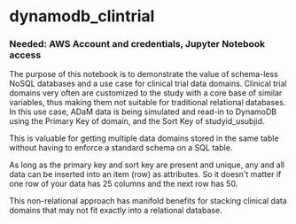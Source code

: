 # dynamodb_clintrial

### Needed: AWS Account and credentials, Jupyter Notebook access

The purpose of this notebook is to demonstrate the value of schema-less NoSQL databases and a use case for clinical trial data domains. 
Clinical trial domains very often are customized to the study with a core base of similar variables, thus making them not suitable for traditional relational databases. 
In this use case, ADaM data is being simulated and read-in to DynamoDB using the Primary Key of domain, and the Sort Key of studyid_usubjid. 

This is valuable for getting multiple data domains stored in the same table without having to enforce a standard schema on a SQL table.

As long as the primary key and sort key are present and unique, any and all data can be inserted into an item (row) as attributes. So it doesn't matter if one row of your data has 25 columns and the next row has 50. 

This non-relational approach has manifold benefits for stacking clinical data domains that may not fit exactly into a relational database. 
